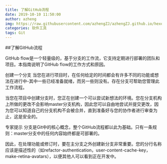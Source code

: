 ```yaml
---
title: 了解GitHub流程
date: 2019-10-10 11:50:00
author: azheng
img: https://raw.githubusercontent.com/azhengZJ/azhengZJ.github.io/hexo/themes/hexo-theme-matery/source/medias/banner/2.jpg
categories: 软件工具
tags: Git
---
```


##了解GitHub流程

GitHub flow是一个轻量级的，基于分支的工作流，它支持定期进行部署的团队和项目。本指南说明了GitHub flow的工作方式和原因。

创建一个分支
当您在进行项目时，在任何给定的时间都会有许多不同的功能或想法在进行中-其中一些已经准备就绪，而另一些则没有。存在分支可帮助您管理此工作流程。

当您在项目中创建分支时，您正在创建一个可以尝试新想法的环境。您在分支机构上所做的更改不会影响master分支机构，因此您可以自由地尝试并提交更改，因为您可以知道自己的分支机构不会被合并，直到准备好与您的协作者进行审查为止，这是安全的。

专家提示
分支是Git中的核心概念，整个GitHub流程都以此为基础。只有一条规则：master分支中的任何内容始终都是可部署的。

因此，在处理功能或修订时，要在主分支之外创建新分支非常重要。您的分行名称应该是描述性的（如refactor-authentication，user-content-cache-key，make-retina-avatars），以便其他人可以看到正在开发中。